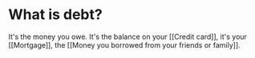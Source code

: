 # What is debt?
It's the money you owe. It's the balance on your [[Credit card]], it's your [[Mortgage]], the [[Money you borrowed from your friends or family]].